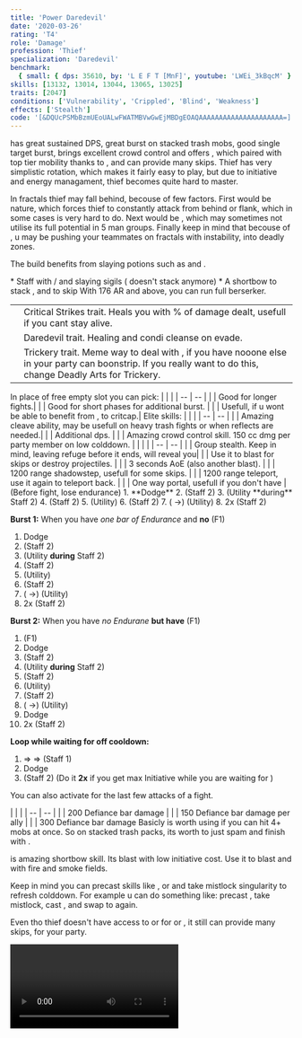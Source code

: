 ```yaml
---
title: 'Power Daredevil'
date: '2020-03-26'
rating: 'T4'
role: 'Damage'
profession: 'Thief'
specialization: 'Daredevil'
benchmark:
  { small: { dps: 35610, by: 'L E F T [MnF]', youtube: 'LWEi_3kBqcM' } }
skills: [13132, 13014, 13044, 13065, 13025]
traits: [2047]
conditions: ['Vulnerability', 'Crippled', 'Blind', 'Weakness']
effects: ['Stealth']
code: '[&DQUcPSMbBzmUEoUALwFWATMBVwGwEjMBDgEOAQAAAAAAAAAAAAAAAAAAAAA=]'
---
```



<Tabs>
<Tab title="Build">
<Specialization name="Daredevil" text="Power Daredevil"/> has great sustained DPS,  great burst on stacked trash mobs, good  single target burst, brings excellent crowd control and offers  <Effect name="stealth"/>, which paired with top tier mobility thanks to <Skill id="13025"/>, <Skill id="13002"/> and <Skill id="13064"/>  can provide many skips. Thief has very simplistic rotation, which makes it fairly easy to play, but due to initiative and energy managament, thief becomes quite hard to master.

In fractals thief may fall behind, becouse of few factors. First would be <Trait id="1268"/> nature, which forces thief to  constantly attack from behind or flank, which in some cases is very hard to do. Next would be <Trait id="1257"/>, which may sometimes not utilise its full potential in 5 man groups. Finally keep in mind that becouse of <Trait id="2047"/>, u may be pushing your teammates on fractals with <Instability name="Social awkwardness"/> instability, into deadly zones.



The build benefits from slaying potions such as <Item id="50082"/> and <Item name="Impact" type="Sigil"/>.
<Divider text="Equipment"/>
<Tabs>
<Tab title = "162 AGONY RESISTANCE">
<Grid>
<GridItem sm="4">
<Armor weight="Medium" helmId="48087" helmRuneId="24836" helmRuneCount="6" helmAffix="Berserker" helmRune="Scholar" shouldersId="48089" shouldersRuneId="24836" shouldersRuneCount="6" shouldersAffix="Berserker" shouldersRune="Scholar" coatId="48085" coatRuneId="24836" coatRuneCount="6" coatAffix="Berserker" coatRune="Scholar" glovesId="48086" glovesRuneId="24836" glovesRuneCount="6" glovesAffix="Berserker" glovesRune="Scholar" leggingsId="48088" leggingsRuneId="24836" leggingsRuneCount="6" leggingsAffix="Berserker" leggingsRune="Scholar" bootsId="48084" bootsRuneId="24836" bootsRuneCount="6" bootsAffix="Berserker" bootsRune="Scholar"/>
</GridItem>

<GridItem sm="4">
<Weapons weapon1MainId="46773" weapon1MainSigil1Id="24615" weapon1MainSigil2Id="24868" weapon1MainType="Staff" weapon1MainAffix="Berserker" weapon1MainSigil1="Force" weapon1MainSigil2="Impact"/>

<Card title="Alternative weapons">
* Staff with <Item id="36053" disableText/> / <Item id="24615" disableText/> and slaying sigils  
  (<Item id="36054"/> doesn't stack anymore)
* A shortbow to stack <Boon name="might"/>, <Effect name="Stealth"/> and to skip
</Card>
</GridItem>

<GridItem sm="4">
<BackAndTrinkets backItemId="79830" backItemAffix="Assasin" accessory1Id="39233" accessory1Affix="Berserker" accessory2Id="39232" accessory2Affix="Berserker" amuletId="39273" amuletAffix="Berserker" ring1Id="75669" ring1Affix="Berserker" ring2Id="76024" ring2Affix="Berserker"/>

<Consumables foodId="41569" utilityId="67530" infusionId="37131"/>
</GridItem>
</Grid>
With 176 AR and above, you can run full berserker.
</Tab>
</Tabs>


<Divider text="Build"/>

<Grid>
<GridItem sm="7">
<Traits traits1="Deadly Arts" traits1Selected="Dagger Training, Revealed Training, Executioner" traits2="Critical Strikes" traits2Selected="Twin Fangs, Practiced Tolerance, No Quarter" traits3="Daredevil" traits3Selected="Marauders Resilience, Havoc Specialist, Bounding Dodger"/>

<Card title="Alternative trais">

| | |
| -- | -- |
| <Trait id="1702" size="big" disableText/> | Critical Strikes trait. Heals you with % of damage dealt, usefull if you cant stay alive.|
| <Trait id="2023" size="big" disableText/> | Daredevil trait. Healing and condi cleanse on evade.  |
| <Trait id="1277" size="big" disableText/> | Trickery trait. Meme way to deal with <Instability name="No Pain No Gain "/>, if you have nooone else in your party can boonstrip. If you really want to do this, change Deadly Arts for Trickery. |





</Card>

</GridItem>

<GridItem sm="5">
<Skills healId="30400" utility1Id="null" utility2Id="30868" utility3Id="13046" eliteId="null"/>
<Card title="Alternative skills">
In place of free empty slot you can pick:
| | |
| -- | -- |
| <Skill id="13037" size="big" disableText/> | Good for longer fights.|
| <Skill id="13057" size="big" disableText/> | Good for short phases for additional burst. |
| <Skill id="13062" size="big" disableText/> | Usefull, if u wont be able to benefit from <Trait id="1268"/>, to critcap.|
Elite skills:
| | |
| -- | -- |
| <Skill id="13085" size="big" disableText/> | Amazing cleave ability, may be usefull on heavy trash fights or when reflects are needed.|
| <Skill id="13082" size="big" disableText/> | Additional dps.  |
| <Skill id="13132" size="big" disableText/> | Amazing crowd control skill. 150 cc dmg per party member on low colddown. |


</Card>

<Card title="Skips">
| | |
| -- | -- |
| <Skill id="13117" size="big" disableText/> | Group stealth. Keep in mind, leaving refuge before it ends, will reveal you|
| <Skill id="13065" size="big" disableText/> | Use it to blast <Effect name="stealth"/> for skips or destroy projectiles. |
| <Skill id="13044" size="big" disableText/> | 3 seconds AoE <Effect name="stealth"/> (also another blast). |
| <Skill id="13064" size="big" disableText/> | 1200 range shadowstep, usefull for some skips. |
| <Skill id="13002" size="big" disableText/> | 1200 range teleport, use it again to teleport back. |
| <Skill id="13038" size="big" disableText/> | One way portal, usefull if you don't have <Item id="78978"/>|

</Card>

</GridItem>
</Grid>
</Tab>
<Tab title="Guide">
<Divider text="Details"/>

<Grid>
<GridItem sm="7">
<Card title="Rotation">
(Before fight, lose endurance)
1. **Dodge** 
2. <Skill id="29911"/> (Staff 2)
3. <Skill id="13046"/> (Utility **during** Staff 2)
4. <Skill id="29911"/> (Staff 2)
5. <Skill id="30868"/> (Utility)
6. <Skill id="29911"/> (Staff 2)
7. (<Skill id="30868"/> ->) <Skill id="30693"/> (Utility)
8. <Skill id="29911"/> 2x (Staff 2)

**Burst 1:** When you have _one bar of Endurance_ and **no** <Skill id="55031"/> (F1)

1. Dodge
2. <Skill id="29911"/> (Staff 2)
3. <Skill id="13046"/> (Utility **during** Staff 2)
4. <Skill id="29911"/> (Staff 2)
5. <Skill id="30868"/> (Utility)
6. <Skill id="29911"/> (Staff 2)
7. (<Skill id="30868"/> ->) <Skill id="30693"/> (Utility)
8. <Skill id="29911"/> 2x (Staff 2)

**Burst 2:** When you have _no Endurane_ **but have** <Skill id="55031"/> (F1)

1. <Skill id="55031"/> (F1)
2. Dodge
3. <Skill id="29911"/> (Staff 2)
4. <Skill id="13046"/> (Utility **during** Staff 2)
5. <Skill id="29911"/> (Staff 2)
6. <Skill id="30868"/> (Utility)
7. <Skill id="29911"/> (Staff 2)
8. (<Skill id="30868"/> ->) <Skill id="30693"/> (Utility)
9. Dodge
10. <Skill id="29911"/> 2x (Staff 2)

**Loop while waiting for <Skill id="13046"/> off cooldown:**

1. <Skill id="30614"/> => <Skill id="30135" disableText/> => <Skill id="30434" disableText/> (Staff 1)
2. Dodge
3. <Skill id="29911"/> (Staff 2) (Do it **2x** if you get max Initiative while you are waiting for <Skill id="13046"/>)

You can also activate <Skill id="13046"/> for the last few attacks of a fight.
</Card>
</GridItem>

<GridItem sm="5">
<Card title="CC skills">
| | |
| -- | -- |
| <Skill id="30693"/> | 200 Defiance bar damage |
| <Skill id="13132"/> | 150 Defiance bar damage per ally |
| <Skill id= "13057"/> | 300 Defiance bar damage
</Card>
<Card title="Tips">
Basicly <Skill id="30597"/> is worth using if you can hit 4+ mobs at once. So on stacked trash packs, its worth to just spam <Skill id="30597"/> and finish with <Skill id="13085"/>.

<Skill id="13041"/> is amazing shortbow skill. Its blast with low initiative cost. Use it to blast <Boon name="Might"/> and   <Effect name="Stealth"/> with fire and smoke fields. 

Keep in mind you can precast skills like <Skill id="13037"/>, <Skill id="13082"/> or <Skill id="13132"/> and take mistlock singularity to refresh colddown. For example u can do something like: precast <Skill id="13082"/>, take mistlock, cast <Skill id="13132"/>, and swap to <Skill id="13082"/> again.

Even tho thief doesn't have access to  <Boon name="Superspeed"/> or <Boon name="Quickness"/> for  <Item id="85244"/> or <Item id="49940"/>, it still can provide many skips, for your party.

<Video title="Thief Skips" youtube="Alpgs_GaZV0" >


</Card>
</GridItem>



</Grid>
</Tab>
</Tabs>
